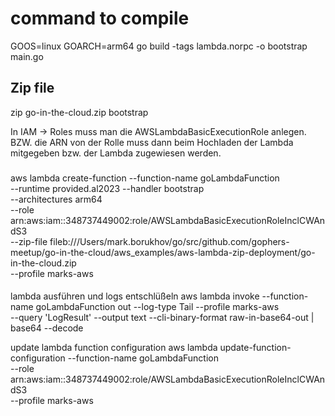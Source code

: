 # command to compile
GOOS=linux GOARCH=arm64 go build -tags lambda.norpc -o bootstrap main.go

## Zip file
zip go-in-the-cloud.zip bootstrap

In IAM -> Roles muss man die AWSLambdaBasicExecutionRole anlegen. BZW. die ARN von der Rolle muss dann beim Hochladen der 
Lambda mitgegeben bzw. der Lambda zugewiesen werden.

###
aws lambda create-function --function-name goLambdaFunction \
--runtime provided.al2023 --handler bootstrap \
--architectures arm64 \
--role arn:aws:iam::348737449002:role/AWSLambdaBasicExecutionRoleInclCWAndS3 \
--zip-file fileb:///Users/mark.borukhov/go/src/github.com/gophers-meetup/go-in-the-cloud/aws_examples/aws-lambda-zip-deployment/go-in-the-cloud.zip \
--profile marks-aws
####

lambda ausführen und logs entschlüßeln
aws lambda invoke --function-name goLambdaFunction out --log-type Tail --profile marks-aws \
--query 'LogResult' --output text --cli-binary-format raw-in-base64-out | base64 --decode

update lambda function configuration
aws lambda update-function-configuration --function-name goLambdaFunction \
--role arn:aws:iam::348737449002:role/AWSLambdaBasicExecutionRoleInclCWAndS3 \
--profile marks-aws


